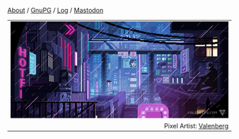 [About](https://wbnns.com/) / [GnuPG](https://wbnns.com/wbnns.asc) / [Log](https://log.wbnns.com/) / [Mastodon](https://m.wbnns.com/@wbnns)
<table align="center">
  <tr>
    <td width="100%" align="center">
      <a href="https://wbnns.com/">
        <img src="https://github.com/wbnns/wbnns/raw/master/hello.gif">
      </a>
    </td>
  </tr>
  <tr>
    <td width="100%" align="right">
      Pixel Artist: <a href="https://www.deviantart.com/valenberg">Valenberg</a>
    </td>
  </tr>
</table>
